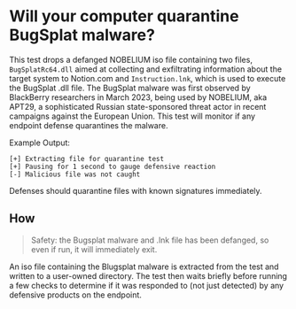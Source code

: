 # Will your computer quarantine BugSplat malware?

This test drops a defanged NOBELIUM iso file containing two files, `BugSplatRc64.dll` aimed at collecting and exfiltrating information about the target system to Notion.com and `Instruction.lnk`, which is used to execute the BugSplat .dll file. The BugSplat malware was first observed by BlackBerry researchers in March 2023, being used by NOBELIUM, aka APT29, a sophisticated Russian state-sponsored threat actor in recent campaigns against the European Union. This test will monitor if any endpoint defense quarantines the malware.

Example Output:
```
[+] Extracting file for quarantine test
[+] Pausing for 1 second to gauge defensive reaction
[-] Malicious file was not caught
```

Defenses should quarantine files with known signatures immediately.

## How

> Safety: the Bugsplat malware and .lnk file has been defanged, so even if run, it will immediately exit.

An iso file containing the Blugsplat malware is extracted from the test and written to a user-owned directory. The test then waits briefly before running a few checks to determine if it was responded to (not just detected) by any defensive products on the endpoint.
